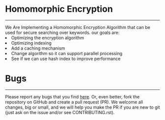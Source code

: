 <H1>Homomorphic Encryption</H1>
<hr>
We Are Implementing a Homomorphic Encryption Algorithm that can be used for secure searching over keywords.
our goals are:
<li>Optimizing the encryption algorithm</li>
<li>Optimizing  indexing</li>
<li>Add a caching mechanism</li>
<li>Change algorithm so it can support parallel processing</li>
<li>See if we can use hash index to improve performance</li>

<H1>Bugs</H1>
<hr>
Please report any bugs that you find <a href="https://github.com/A-AR-R/ADB-Project/issues">here</a>. Or, even better, fork the repository on GitHub and create a pull request (PR). We welcome all changes, big or small, and we will help you make the PR if you are new to git (just ask on the issue and/or see CONTRIBUTING.rst).
